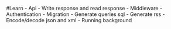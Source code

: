 #Learn 
    - Api 
    - Write response and read response 
    - Middleware 
    - Authentication 
    - Migration 
    - Generate queries sql 
    - Generate rss 
    - Encode/decode json and xml 
    - Running background